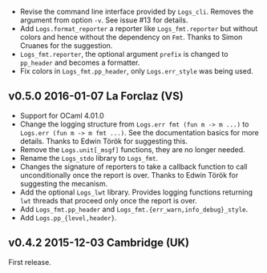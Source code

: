 

* Revise the command line interface provided by `Logs_cli`. Removes
  the argument from option `-v`. See issue #13 for details.
* Add `Logs.format_reporter` a reporter like `Logs_fmt.reporter`
  but without colors and hence without the dependency on `Fmt`.
  Thanks to Simon Cruanes for the suggestion.
* `Logs_fmt.reporter`, the optional argument `prefix` is changed
  to `pp_header` and becomes a formatter.
* Fix colors in `Logs_fmt.pp_header`, only `Logs.err_style` was
  being used.


v0.5.0 2016-01-07 La Forclaz (VS)
---------------------------------

* Support for OCaml 4.01.0
* Change the logging structure from `Logs.err fmt (fun m -> m ...)`
  to `Logs.err (fun m -> m fmt ...)`. See the documentation basics
  for more details. Thanks to Edwin Török for suggesting this.
* Remove the `Logs.unit[_msgf]` functions, they are no longer needed.
* Rename the `Logs_stdo` library to `Logs_fmt`.
* Changes the signature of reporters to take a callback function to
  call unconditionally once the report is over. Thanks to Edwin Török
  for suggesting the mecanism.
* Add the optional `Logs_lwt` library. Provides logging functions
  returning `lwt` threads that proceed only once the report is over.
* Add `Logs_fmt.pp_header` and `Logs_fmt.{err_warn,info_debug}_style`.
* Add `Logs.pp_{level,header}`.


v0.4.2 2015-12-03 Cambridge (UK)
--------------------------------

First release.
